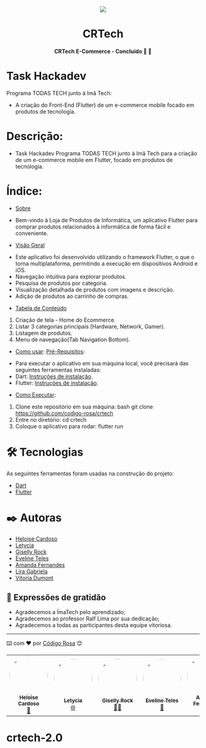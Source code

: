 <p align="center">
 <img src="https://github.com/codigo-rosa/crtech/assets/142268843/43eb7779-b04b-4a3a-bb52-343c132d4bd8"/>
</p>

<h1 align="center"> CRTech </h1>

 <h4 align="center"> 
	 CRTech E-Commerce - Concluído 🚀 🚀 
</h4>


# Task Hackadev
Programa TODAS TECH junto à Imã Tech:
- A criação do Front-End (Flutter) de um e-commerce mobile focado em produtos de tecnologia.

# Descrição:
- Task Hackadev Programa TODAS TECH junto à Imã Tech para a criação de um e-commerce mobile em Flutter, focado em produtos de tecnologia.

# Índice:

* [Sobre](#Sobre)
- Bem-vindo à Loja de Produtos de Informática, um aplicativo Flutter para comprar produtos relacionados à informática de forma fácil e conveniente.

* [Visão Geral](#VisãoGeral)
- Este aplicativo foi desenvolvido utilizando o framework Flutter, o que o torna multiplataforma, permitindo a execução em dispositivos Android e iOS.
- Navegação intuitiva para explorar produtos.
- Pesquisa de produtos por categoria.
- Visualização detalhada de produtos com imagens e descrição.
- Adição de produtos ao carrinho de compras.

* [Tabela de Conteúdo](#tabela-de-conteudo)
1. Criação de tela - Home do Ecommerce.
2. Listar 3 categorias principais [Hardware, Network, Gamer).
3. Listagem de produtos.
4. Menu de navegação(Tab Navigation Bottom).

* [Como usar](#como-usar):
 [Pré-Requisitos](#pre-requisitos):
- Para executar o aplicativo em sua máquina local, você precisará das seguintes ferramentas instaladas:
- Dart: [Instruções de instalação](https://dart.dev/get-dart).
- Flutter: [Instruções de instalação](https://flutter.dev/docs/get-started/install).

* [Como Executar](como-executar):
1. Clone este repositório em sua máquina:
bash
git clone https://github.com/codigo-rosa/crtech
2. Entre no diretório:
cd crtech
3. Coloque o aplicativo para rodar:
flutter run

# 🛠 Tecnologias

As seguintes ferramentas foram usadas na construção do projeto:

- [Dart](https://dart.dev/)
- [Flutter](https://flutter.dev/)



# ✒️ Autoras
* [Heloise Cardoso](https://github.com/HeloiseCardoso)
* [Letycia](https://github.com/letyciaEst08)
* [Giselly Rock](https://github.com/gisellyrock)
* [Eveline Teles](https://github.com/evelineteles)
* [Amanda Fernandes](https://github.com/AmandaBFernandes)
* [Lira Gabriela](https://github.com/zliragabriella)
* [Vitoria Dumont](https://github.com/vitoriadumont)

## 🎁 Expressões de gratidão
* Agradecemos a ÍmaTech pelo aprendizado;
* Agradecemos ao professor Ralf Lima por sua dedicação;
* Agradecemos a todas as participantes desta equipe vitoriosa.


---
⌨️ com ❤️ por [Código Rosa](https://gist.github.com/codigo-rosa) 😊



<table>
  <tr>
   <td align="center"><a href="https://github.com/HeloiseCardoso"><img style="border-radius: 50%;" src="https://avatars.githubusercontent.com/u/104039569?v=4" width="100px;" alt=""/><br /><sub><b>Heloise Cardoso</b></sub></a><br /><a href="https://rocketseat.com.br/" title="Rocketseat">🚀</a></td>
   <td align="center"><a href="https://github.com/letyciaEst08"><img style="border-radius: 50%;" src="https://avatars.githubusercontent.com/u/100210221?v=4" width="100px;" alt=""/><br /><sub><b>Letycia</b></sub></a><br /><a href="https://rocketseat.com.br/" title="Rocketseat">🌐</a></td>
  <td align="center"><a href="https://github.com/gisellyrock"><img style="border-radius: 50%;" src="https://avatars.githubusercontent.com/u/104739434?v=4" width="100px;" alt=""/><br /><sub><b>Giselly Rock</b></sub></a><br /><a href="https://rocketseat.com.br/" title="Rocketseat">👨‍🚀</a></td> 
   <td align="center"><a href="https://github.com/evelineteles"><img style="border-radius: 50%;" src="https://avatars.githubusercontent.com/u/137117578?v=4" width="100px;" alt=""/><br /><sub><b>Eveline Teles</b></sub></a><br /><a href="https://rocketseat.com.br/" title="Rocketseat">🚀</a></td>
    <td align="center"><a href="https://github.com/AmandaBFernandes"><img style="border-radius: 50%;" src="https://avatars.githubusercontent.com/u/74053122?v=4" width="100px;" alt=""/><br /><sub><b>Amanda Fernandes</b></sub></a><br /><a href="https://rocketseat.com.br/" title="Rocketseat">🚀</a></td>
   <td align="center"><a href="https://rocketseat.com.br"><img style="border-radius: 50%;" src="https://avatars.githubusercontent.com/u/138834497?v=4" width="100px;" alt=""/><br /><sub><b>Lira Gabriela</b></sub></a><br /><a href="https://rocketseat.com.br/" title="Rocketseat">🚀</a></td>
  <td align="center"><a href="https://rocketseat.com.br"><img style="border-radius: 50%;" src="https://avatars.githubusercontent.com/u/126123058?v=4" width="100px;" alt=""/><br /><sub><b>Vitoria Dumont</b></sub></a><br /><a href="https://rocketseat.com.br/" title="Rocketseat">🚀</a></td>
  </tr>
</table>

# crtech-2.0
